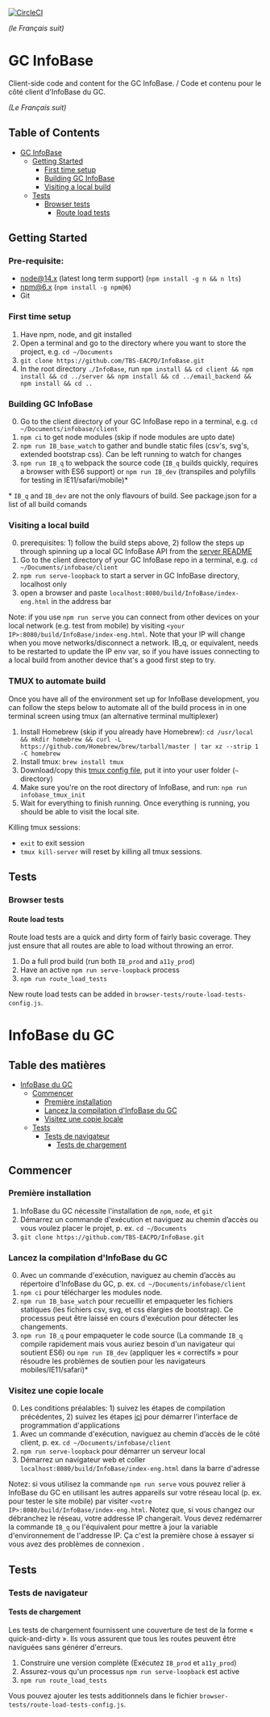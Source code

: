 [![CircleCI](https://circleci.com/gh/TBS-EACPD/infobase.svg?style=shield)](https://circleci.com/gh/TBS-EACPD/infobase)

*(le Français suit)*

GC InfoBase
========

Client-side code and content for the GC InfoBase. / Code et contenu pour le côté client d'InfoBase du GC.

*(Le Français suit)*

## Table of Contents
- [GC InfoBase](#gc-infobase)
  - [Getting Started](#getting-started)
    - [First time setup](#first-time-setup)
    - [Building GC InfoBase](#building-the-infobase)
    - [Visiting a local build](#visiting-a-local-build)
  - [Tests](#tests)
    - [Browser tests](#browser-tests)
      - [Route load tests](#route-load-tests)

## Getting Started

### Pre-requisite:
- node@14.x (latest long term support) (`npm install -g n && n lts`)
- npm@6.x (`npm install -g npm@6`)
- Git

### First time setup
1. Have npm, node, and git installed
2. Open a terminal and go to the directory where you want to store the project, e.g. `cd ~/Documents` 
3. `git clone https://github.com/TBS-EACPD/InfoBase.git`
4. In the root directory `./InfoBase`, run `npm install && cd client && npm install && cd ../server && npm install && cd ../email_backend && npm install && cd ..`

### Building GC InfoBase
0. Go to the client directory of your GC InfoBase repo in a terminal, e.g. `cd ~/Documents/infobase/client`
1. `npm ci` to get node modules (skip if node modules are upto date)
2. `npm run IB_base_watch` to gather and bundle static files (csv's, svg's, extended bootstrap css). Can be left running to watch for changes
3. `npm run IB_q` to webpack the source code (`IB_q` builds quickly, requires a browser with ES6 support) or `npm run IB_dev` (transpiles and polyfills for testing in IE11/safari/mobile)\*

\* `IB_q` and `IB_dev` are not the only flavours of build. See package.json for a list of all build comands

### Visiting a local build
0. prerequisites: 1) follow the build steps above, 2) follow the steps up through spinning up a local GC InfoBase API from the [server README](https://github.com/TBS-EACPD/InfoBase/blob/master/server/README.md)
1. Go to the client directory of your GC InfoBase repo in a terminal, e.g. `cd ~/Documents/infobase/client`
2. `npm run serve-loopback` to start a server in GC InfoBase directory, localhost only
3. open a browser and paste `localhost:8080/build/InfoBase/index-eng.html` in the address bar

Note: if you use `npm run serve` you can connect from other devices on your local network (e.g. test from mobile) by visiting `<your IP>:8080/build/InfoBase/index-eng.html`. Note that your IP will change when you move networks/disconnect a network. IB_q, or equivalent, needs to be restarted to update the IP env var, so if you have issues connecting to a local build from another device that's a good first step to try.

### TMUX to automate build
Once you have all of the environment set up for InfoBase development, you can follow the steps below to automate all of the build process in in one terminal screen using tmux (an alternative terminal multiplexer)
1. Install Homebrew (skip if you already have Homebrew): `cd /usr/local && mkdir homebrew && curl -L https://github.com/Homebrew/brew/tarball/master | tar xz --strip 1 -C homebrew`
2. Install tmux: `brew install tmux`
3. Download/copy this [tmux config file](https://github.com/Stephen-ONeil/.dotfiles/blob/master/common/tmux/.tmux.conf), put it into your user folder (`~` directory)
4. Make sure you're on the root directory of InfoBase, and run: `npm run infobase_tmux_init`
5. Wait for everything to finish running. Once everything is running, you should be able to visit the local site.

Killing tmux sessions:
- `exit` to exit session
- `tmux kill-server` will reset by killing all tmux sessions.

## Tests

### Browser tests

#### Route load tests
Route load tests are a quick and dirty form of fairly basic coverage. They just ensure that all routes are able to load without throwing an error. 
1. Do a full prod build (run both `IB_prod` and `a11y_prod`)
2. Have an active `npm run serve-loopback` process
3. `npm run route_load_tests`

New route load tests can be added in `browser-tests/route-load-tests-config.js`.



InfoBase du GC
========


## Table des matières 

- [InfoBase du GC](#infobase-du-gc)
  - [Commencer](#commencer)
    - [Première installation](#premi%c3%a8re-installation)
    - [Lancez la compilation d'InfoBase du GC](#lancez-la-compilation-de-gc-infobase)
    - [Visitez une copie locale](#visitez-une-copie-locale)
  - [Tests](#tests-1)
    - [Tests de navigateur](#tests-de-navigateur)
      - [Tests de chargement](#tests-de-chargement)

## Commencer

### Première installation
1. InfoBase du GC nécessite l'installation de `npm`, `node`, et `git`
2. Démarrez un commande d'exécution et naviguez au chemin d’accès ou vous voulez placer le projet, p. ex. `cd ~/Documents`
3. `git clone https://github.com/TBS-EACPD/InfoBase.git`

### Lancez la compilation d'InfoBase du GC
0. Avec un commande d'exécution, naviguez au chemin d’accès au répertoire d'InfoBase du GC, p. ex. `cd ~/Documents/infobase/client`
1. `npm ci` pour télécharger les modules node.
2. `npm run IB_base_watch` pour recueillir et empaqueter les fichiers statiques (les fichiers csv, svg, et css élargies de bootstrap). Ce processus peut être laissé en cours d'exécution pour détecter les changements.
3. `npm run IB_q` pour empaqueter le code source (La commande `IB_q` compile rapidement mais vous auriez besoin d'un navigateur qui soutient ES6) ou `npm run IB_dev` (appliquer les « correctifs » pour résoudre les problèmes de soutien pour les navigateurs mobiles/IE11/safari)\*

### Visitez une copie locale

0. Les conditions préalables: 1) suivez les étapes de compilation précédentes, 2) suivez les étapes [ici](https://github.com/TBS-EACPD/InfoBase/blob/master/server/README.md) pour démarrer l'interface de programmation d'applications
1. Avec un commande d'exécution, naviguez au chemin d’accès de le côté client, p. ex. `cd ~/Documents/infobase/client`
2. `npm run serve-loopback` pour démarrer un serveur local
3. Démarrez un navigateur web et coller `localhost:8080/build/InfoBase/index-eng.html` dans la barre d'adresse

Notez: si vous utilisez la commande `npm run serve` vous pouvez relier à InfoBase du GC en utilisant les autres appareils sur votre réseau local (p. ex. pour tester le site mobile) par visiter `<votre IP>:8080/build/InfoBase/index-eng.html`. Notez que, si vous changez our débranchez le réseau, votre addresse IP changerait. Vous devez redémarrer la commande `IB_q` ou l'équivalent pour mettre à jour la variable d'environnement de l'addresse IP. Ça c'est la première chose à essayer si vous avez des problèmes de connexion .

## Tests

### Tests de navigateur

#### Tests de chargement

Les tests de chargement fournissent une couverture de test de la forme « quick-and-dirty ». Ils vous assurent que tous les routes peuvent être naviguées sans générer d'erreurs.

1. Construire une version complète (Exécutez `IB_prod` et `a11y_prod`)
2. Assurez-vous qu'un processus `npm run serve-loopback` est active
3. `npm run route_load_tests`

Vous pouvez ajouter les tests additionnels dans le fichier `browser-tests/route-load-tests-config.js`.

